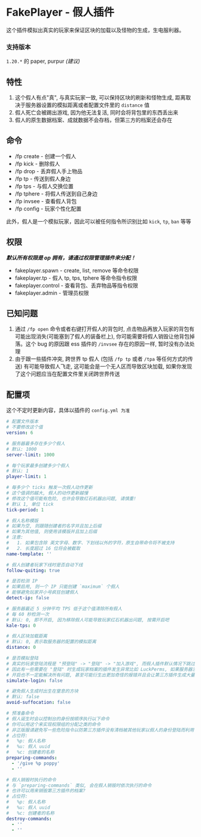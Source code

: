# FakePlayer - 假人插件

这个插件模拟出真实的玩家来保证区块的加载以及怪物的生成，生电服利器。

### 支持版本

`1.20.*` 的 paper, purpur _(建议)_

## 特性

1. 这个假人有点"真", 与真实玩家一致, 可以保持区块的刷新和怪物生成, 距离取决于服务器设置的模拟距离或者配置文件里的 `distance` 值
2. 假人死亡会被踢出游戏, 因为他无法复活, 同时会将背包里的东西丢出来
3. 假人的原生数据档案、成就数据不会存档，但第三方的档案还会存在

## 命令

+ /fp create - 创建一个假人
+ /fp kick - 删除假人
+ /fp drop - 丢弃假人手上物品
+ /fp tp - 传送到假人身边
+ /fp tps - 与假人交换位置
+ /fp tphere - 将假人传送到自己身边
+ /fp invsee - 查看假人背包
+ /fp config - 玩家个性化配置

此外，假人是一个模拟玩家，因此可以被任何指令所识别比如 `kick`, `tp`, `ban` 等等

## 权限

**_默认所有权限是 op 拥有，请通过权限管理插件来分配！_**

+ fakeplayer.spawn - create, list, remove 等命令权限
+ fakeplayer.tp - 假人 tp, tps, tphere 等命令指令权限
+ fakeplayer.control - 查看背包、丢弃物品等指令权限
+ fakeplayer.admin - 管理员权限

## 已知问题

1. 通过 `/fp open` 命令或者右键打开假人的背包时, 点击物品再放入玩家的背包有可能出现消失(可能塞到了假人的装备栏上),
   你可能需要将假人销毁让他背包掉落。这个 bug 的原因跟 ess 插件的 `/invsee` 存在的原因一样, 暂时没有办法处理
2. 由于跟一些插件冲突, 跨世界 tp 假人 (包括 `/fp tp` 或者 `/tpa` 等任何方式的传送) 有可能导致假人飞走, 这可能会是一个无人区而导致区块加载,
   如果你发现了这个问题应当在配置文件里关闭跨世界传送

## 配置项

这个不定时更新内容，具体以插件的 `config.yml 为准`

```yml
# 配置文件版本
# 不要修改这个值
version: 6

# 服务器最多存在多少个假人
# 默认: 1000
server-limit: 1000

# 每个玩家最多创建多少个假人
# 默认: 1
player-limit: 1

# 每多少个 ticks 触发一次假人动作更新
# 这个值调的越大, 假人的动作更新越慢
# 修改这个值可能有危险, 也许会导致红石机器出问题, 请慎重!
# 默认 1, 单位 tick
tick-period: 1

# 假人名称模版
# 如果为空, 则跟随创建者的名字并且加上后缀
# 如果为其他值, 则使用该模版并且加上后缀
# 注意:
#   1. 如果包含除 英文字母、数字、下划线以外的字符，原生自带命令将不被支持
#   2. 长度超过 16 位将会被截取
name-template: ''

# 假人创建者玩家下线时是否自动下线
follow-quiting: true

# 是否检测 IP
# 如果启用, 则一个 IP 只能创建 `maximum` 个假人
# 能够避免玩家开小号疯狂创建假人
detect-ip: false

# 服务器最近 5 分钟平均 TPS 低于这个值清除所有假人
# 每 60 秒检测一次
# 默认: 0, 即不开启, 因为移除假人可能导致玩家红石机器出问题, 按需开启吧
kale-tps: 0

# 假人区块加载距离
# 默认: 0, 表示取服务器的配置的模拟距离
distance: 0

# 是否模拟登陆
# 真实的玩家登陆流程是 "预登陆" -> "登陆" -> "加入游戏", 而假人插件默认情况下跳过了这三个步骤直接生成实体, 如果设置为 true 将会模拟这三个步骤
# 因此有一些需要在 "登陆" 时生成玩家档案的插件发生异常比如 LuckPerms, 如果服务器没有出现严重的错误不需要理会这些异常, 只是这些插件无法对假人进行操作而已
# 开启也不一定能解决所有问题, 甚至可能衍生出更加奇怪的报错并且会让第三方插件生成大量的假人数据, 或者由于和一些 "新加入玩家限制行动之类的插件" 起冲突而导致假人飞走
simulate-login: false

# 避免假人生成时出生在窒息的方块
# 默认: false
avoid-suffocation: false

# 预准备命令
# 假人诞生时会以控制台的身份按顺序执行以下命令
# 你可以用这个来实现权限组的分配之类的命令
# 非正版服请避免写一些危险指令以防第三方插件没有清档被其他玩家以假人的身份登陆而利用
# 占位符:
#   %p: 假人名称
#   %u: 假人 uuid
#   %c: 创建者的名称
preparing-commands:
  - '/give %p poppy'
  - ''

# 假人销毁时执行的命令
# 与 `preparing-commands` 类似, 会在假人销毁时依次执行的命令
# 也许可以用来销毁第三方插件的档案?
# 占位符:
#   %p: 假人名称
#   %u: 假人 uuid
#   %c: 创建者的名称
destroy-commands:
  - ''
  - ''


```
